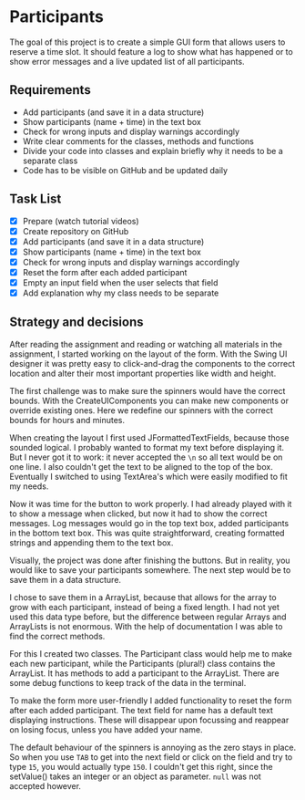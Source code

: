 # Participants
The goal of this project is to create a simple GUI form that allows users to reserve a time slot. It should feature a log to show what has happened or to show error messages and a live updated list of all participants.

## Requirements
* Add participants (and save it in a data structure)
* Show participants (name + time) in the text box
* Check for wrong inputs and display warnings accordingly
* Write clear comments for the classes, methods and functions
* Divide your code into classes and explain briefly why it needs to be a separate class
* Code has to be visible on GitHub and be updated daily

## Task List
- [x] Prepare (watch tutorial videos)
- [x] Create repository on GitHub
- [x] Add participants (and save it in a data structure)
- [x] Show participants (name + time) in the text box
- [x] Check for wrong inputs and display warnings accordingly
- [x] Reset the form after each added participant
- [x] Empty an input field when the user selects that field
- [x] Add explanation why my class needs to be separate

## Strategy and decisions
After reading the assignment and reading or watching all materials in the assignment, I started working on the layout of the form. With the Swing UI designer it was pretty easy to click-and-drag the components to the correct location and alter their most important properties like width and height.

The first challenge was to make sure the spinners would have the correct bounds. With the CreateUIComponents you can make new components or override existing ones. Here we redefine our spinners with the correct bounds for hours and minutes.

When creating the layout I first used JFormattedTextFields, because those sounded logical. I probably wanted to format my text before displaying it. But I never got it to work: it never accepted the `\n` so all text would be on one line. I also couldn't get the text to be aligned to the top of the box. Eventually I switched to using TextArea's which were easily modified to fit my needs.

Now it was time for the button to work properly. I had already played with it to show a message when clicked, but now it had to show the correct messages. Log messages would go in the top text box, added participants in the bottom text box. This was quite straightforward, creating formatted strings and appending them to the text box.

Visually, the project was done after finishing the buttons. But in reality, you would like to save your participants somewhere. The next step would be to save them in a data structure.

I chose to save them in a ArrayList, because that allows for the array to grow with each participant, instead of being a fixed length. I had not yet used this data type before, but the difference between regular Arrays and ArrayLists is not enormous. With the help of documentation I was able to find the correct methods.

For this I created two classes. The Participant class would help me to make each new participant, while the Participants (plural!) class contains the ArrayList. It has methods to add a participant to the ArrayList. There are some debug functions to keep track of the data in the terminal.

To make the form more user-friendly I added functionality to reset the form after each added participant. The text field for name has a default text displaying instructions. These will disappear upon focussing and reappear on losing focus, unless you have added your name. 

The default behaviour of the spinners is annoying as the zero stays in place. So when you use `TAB` to get into the next field or click on the field and try to type `15`, you would actually type `150`. I couldn't get this right, since the setValue() takes an integer or an object as parameter. `null` was not accepted however.
